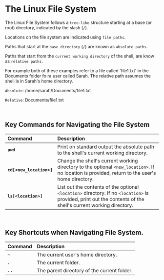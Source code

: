 # **The Linux File System**

The Linux File System follows a `tree-like` structure starting at a base (or root)
directory, indicated by the slash (`/`).

Locations on the file system are indicated using `file paths`.

Paths that start at the `base directory` (`/`) are known as `absolute paths`.

Paths that start from the `current working directory` of the shell, are know as 
`relative paths`.

For example both of these examples refer to a file called 'file1.txt' in the Documents 
folder fo ra user called Sarah. The relative path assumes the shell is in Sarah's 
home directory.

`Absolute`: /home/sarah/Documents/file1.txt

`Relative`: Documents/file1.txt

&nbsp;

## **Key Commands for Navigating the File System**

| Command   | Description                                                                |
|:----------|:---------------------------------------------------------------------------|
| **`pwd`** | Print on standard output the absolute path to the shell's current working directory. |
| **`cd[<new_location>]`** | Change the shell's current working directory to the optional `<new_location>`. If no location is provided, return to the user's home directory. |
| **`ls[<location>]`** | List out the contents of the optional `<location>` directory. If no `<location>` is provided, print out the contents of the shell's current working directory. | 

&nbsp;

## **Key Shortcuts when Navigating File System.**

| Command   | Description                                                                |
|:----------|:---------------------------------------------------------------------------|
| **`~`**   | The current user's home directory. |
| **`.`**   | The current folder. |
| **`..`**  | The parent directory of the current folder. |
